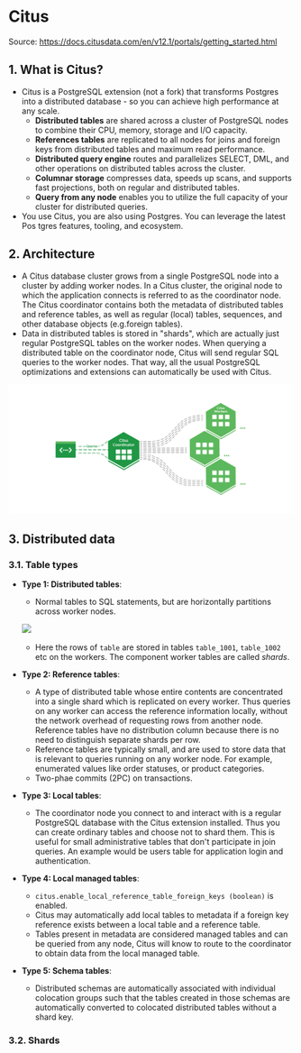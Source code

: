 # Citus

Source: <https://docs.citusdata.com/en/v12.1/portals/getting_started.html>

## 1. What is Citus?

- Citus is a PostgreSQL extension (not a fork) that transforms Postgres into a distributed database - so you can achieve high performance at any scale.
  - **Distributed tables** are shared across a cluster of PostgreSQL nodes to combine their CPU, memory, storage and I/O capacity.
  - **References tables** are replicated to all nodes for joins and foreign keys from distributed tables and maximum read performance.
  - **Distributed query engine** routes and parallelizes SELECT, DML, and other operations on distributed tables across the cluster.
  - **Columnar storage** compresses data, speeds up scans, and supports fast projections, both on regular and distributed tables.
  - **Query from any node** enables you to utilize the full capacity of your cluster for distributed queries.
- You use Citus, you are also using Postgres. You can leverage the latest Pos
  tgres features, tooling, and ecosystem.

## 2. Architecture

- A Citus database cluster grows from a single PostgreSQL node into a cluster by adding worker nodes. In a Citus cluster, the original node to which the application connects is referred to as the coordinator node. The Citus coordinator contains both the metadata of distributed tables and reference tables, as well as regular (local) tables, sequences, and other database objects (e.g.foreign tables).
- Data in distributed tables is stored in "shards", which are actually just regular PostgreSQL tables on the worker nodes. When querying a distributed table on the coordinator node, Citus will send regular SQL queries to the worker nodes. That way, all the usual PostgreSQL optimizations and extensions can automatically be used with Citus.

![](https://github.com/citusdata/citus/raw/main/images/citus-architecture.png)

## 3. Distributed data

### 3.1. Table types

- **Type 1: Distributed tables**:

  - Normal tables to SQL statements, but are horizontally partitions across worker nodes.

  ![](https://docs.citusdata.com/en/v12.1/_images/diagram-parallel-select.png)

  - Here the rows of `table` are stored in tables `table_1001`, `table_1002` etc on the workers. The component worker tables are called _shards_.

- **Type 2: Reference tables**:
  - A type of distributed table whose entire contents are concentrated into a single shard which is replicated on every worker. Thus queries on any worker can access the reference information locally, without the network overhead of requesting rows from another node. Reference tables have no distribution column because there is no need to distinguish separate shards per row.
  - Reference tables are typically small, and are used to store data that is relevant to queries running on any worker node. For example, enumerated values like order statuses, or product categories.
  - Two-phae commits (2PC) on transactions.
- **Type 3: Local tables**:
  - The coordinator node you connect to and interact with is a regular PostgreSQL database with the Citus extension installed. Thus you can create ordinary tables and choose not to shard them. This is useful for small administrative tables that don't participate in join queries. An example would be users table for application login and authentication.
- **Type 4: Local managed tables**:
  - `citus.enable_local_reference_table_foreign_keys (boolean)` is enabled.
  - Citus may automatically add local tables to metadata if a foreign key reference exists between a local table and a reference table.
  - Tables present in metadata are considered managed tables and can be queried from any node, Citus will know to route to the coordinator to obtain data from the local managed table.
- **Type 5: Schema tables**:
  - Distributed schemas are automatically associated with individual colocation groups such that the tables created in those schemas are automatically converted to colocated distributed tables without a shard key.

### 3.2. Shards
